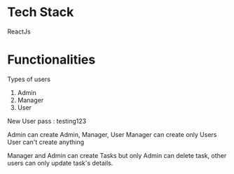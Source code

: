 # Tech Stack 
ReactJs

# Functionalities 
Types of users
1. Admin
2. Manager 
3. User

New User pass : testing123

Admin can create Admin, Manager, User
Manager can create only Users
User can't create anything

Manager and Admin can create Tasks but only Admin can delete task, other users can only update task's details. 
